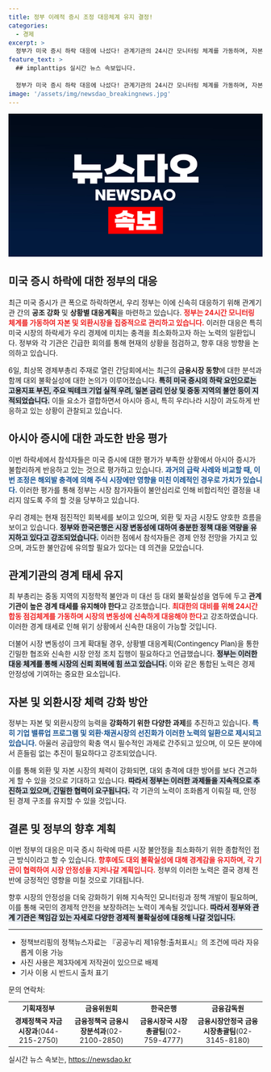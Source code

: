 ```yaml
---
title: 정부 이례적 증시 조정 대응체계 유지 결정!
categories:
  - 경제
excerpt: >
  정부가 미국 증시 하락 대응에 나섰다! 관계기관의 24시간 모니터링 체계를 가동하며, 자본·외환시장 강화와 함께 과거와는 다른 이례적 시장 조정을 예고했다. 시장 참가자들은 신중한 대처가 필요하다고 경고!
feature_text: >
  ## implanttips 실시간 뉴스 속보입니다.

  정부가 미국 증시 하락 대응에 나섰다! 관계기관의 24시간 모니터링 체계를 가동하며, 자본·외환시장 강화와 함께 과거와는 다른 이례적 시장 조정을 예고했다. 시장 참가자들은 신중한 대처가 필요하다고 경고!
image: '/assets/img/newsdao_breakingnews.jpg'
---
```


<p><img src="/assets/img/newsdao_breakingnews.jpg" alt="implanttips 속보" /></p>

<h2 data-ke-size="size26">미국 증시 하락에 대한 정부의 대응</h2>

<p data-ke-size="size16">최근 미국 증시가 큰 폭으로 하락하면서, 우리 정부는 이에 신속히 대응하기 위해 관계기관 간의 <b>공조 강화</b> 및 <b>상황별 대응계획</b>을 마련하고 있습니다. <b><span style="color: #ee2323;">정부는 24시간 모니터링 체계를 가동하여 자본 및 외환시장을 집중적으로 관리하고 있습니다.</span></b> 이러한 대응은 특히 미국 시장의 하락세가 우리 경제에 미치는 충격을 최소화하고자 하는 노력의 일환입니다. 정부와 각 기관은 긴급한 회의를 통해 현재의 상황을 점검하고, 향후 대응 방향을 논의하고 있습니다.</p>

<p data-ke-size="size16">6일, 최상목 경제부총리 주재로 열린 간담회에서는 최근의 <b>금융시장 동향</b>에 대한 분석과 함께 대외 불확실성에 대한 논의가 이루어졌습니다. <b><span style="background-color: #21538527;">특히 미국 증시의 하락 요인으로는 고용지표 부진, 주요 빅테크 기업 실적 우려, 일본 금리 인상 및 중동 지역의 불안 등이 지적되었습니다.</span></b> 이들 요소가 결합하면서 아시아 증시, 특히 우리나라 시장이 과도하게 반응하고 있는 상황이 관찰되고 있습니다.</p>

<h2 data-ke-size="size26">아시아 증시에 대한 과도한 반응 평가</h2>

<p data-ke-size="size16">이번 하락세에서 참석자들은 미국 증시에 대한 평가가 부족한 상황에서 아시아 증시가 불합리하게 반응하고 있는 것으로 평가하고 있습니다. <b><span style="color: #1a5490;">과거의 급락 사례와 비교할 때, 이번 조정은 해외발 충격에 의해 주식 시장에만 영향을 미친 이례적인 경우로 가치가 있습니다.</span></b> 이러한 평가를 통해 정부는 시장 참가자들이 불안심리로 인해 비합리적인 결정을 내리지 않도록 주의 할 것을 당부하고 있습니다.</p>

<p data-ke-size="size16">우리 경제는 현재 점진적인 회복세를 보이고 있으며, 외환 및 자금 시장도 양호한 흐름을 보이고 있습니다. <b><span style="background-color: #21538527;">정부와 한국은행은 시장 변동성에 대하여 충분한 정책 대응 역량을 유지하고 있다고 강조되었습니다.</span></b> 이러한 점에서 참석자들은 경제 안정 전망을 가지고 있으며, 과도한 불안감에 유의할 필요가 있다는 데 의견을 모았습니다.</p>

<h2 data-ke-size="size26">관계기관의 경계 태세 유지</h2>

<p data-ke-size="size16">최 부총리는 중동 지역의 지정학적 불안과 미 대선 등 대외 불확실성을 염두에 두고 <b>관계기관이 높은 경계 태세를 유지해야 한다</b>고 강조했습니다. <b><span style="color: #ee2323;">최대한의 대비를 위해 24시간 합동 점검체계를 가동하며 시장의 변동성에 신속하게 대응해야 한다</span></b>고 강조하였습니다. 이러한 경계 태세로 인해 위기 상황에서 신속한 대응이 가능할 것입니다.</p>

<p data-ke-size="size16">더불어 시장 변동성이 크게 확대될 경우, 상황별 대응계획(Contingency Plan)을 통한 긴밀한 협조와 신속한 시장 안정 조치 집행이 필요하다고 언급했습니다. <b><span style="background-color: #21538527;">정부는 이러한 대응 체계를 통해 시장의 신뢰 회복에 힘 쓰고 있습니다.</span></b> 이와 같은 통합된 노력은 경제 안정성에 기여하는 중요한 요소입니다.</p>

<h2 data-ke-size="size26">자본 및 외환시장 체력 강화 방안</h2>

<p data-ke-size="size16">정부는 자본 및 외환시장의 능력을 <b>강화하기 위한 다양한 과제</b>를 추진하고 있습니다. <b><span style="color: #1a5490;">특히 기업 밸류업 프로그램 및 외환·채권시장의 선진화가 이러한 노력의 일환으로 제시되고 있습니다.</span></b> 아울러 공급망의 확충 역시 필수적인 과제로 간주되고 있으며, 이 모든 분야에서 흔들림 없는 추진이 필요하다고 강조되었습니다.</p>

<p data-ke-size="size16">이를 통해 외환 및 자본 시장의 체력이 강화되면, 대외 충격에 대한 방어를 보다 견고하게 할 수 있을 것으로 기대하고 있습니다. <b><span style="background-color: #21538527;">따라서 정부는 이러한 과제들을 지속적으로 추진하고 있으며, 긴밀한 협력이 요구됩니다.</span></b> 각 기관의 노력이 조화롭게 이뤄질 때, 안정된 경제 구조를 유지할 수 있을 것입니다.</p>

<h2 data-ke-size="size26">결론 및 정부의 향후 계획</h2>

<p data-ke-size="size16">이번 정부의 대응은 미국 증시 하락에 따른 시장 불안정을 최소화하기 위한 종합적인 접근 방식이라고 할 수 있습니다. <b><span style="color: #ee2323;">향후에도 대외 불확실성에 대해 경계감을 유지하며, 각 기관이 협력하여 시장 안정성을 지켜나갈 계획입니다.</span></b> 정부의 이러한 노력은 결국 경제 전반에 긍정적인 영향을 미칠 것으로 기대됩니다.</p>

<p data-ke-size="size16">향후 시장의 안정성을 더욱 강화하기 위해 지속적인 모니터링과 정책 개발이 필요하며, 이를 통해 국민의 경제적 안전을 보장하려는 노력이 계속될 것입니다. <b><span style="background-color: #21538527;">따라서 정부와 관계 기관은 책임감 있는 자세로 다양한 경제적 불확실성에 대응해 나갈 것입니다.</span></b></p>

<hr>

<ul>
    <li>정책브리핑의 정책뉴스자료는 『공공누리 제1유형:출처표시』의 조건에 따라 자유롭게 이용 가능</li>
    <li>사진 사용은 제3자에게 저작권이 있으므로 배제</li>
    <li>기사 이용 시 반드시 출처 표기</li>
</ul>

<p data-ke-size="size16">문의 연락처:</p>

<table>
    <tr>
        <td style="text-align: center; height: 17px;"><b>기획재정부</b></td>
        <td style="text-align: center; height: 17px;"><b>금융위원회</b></td>
        <td style="text-align: center; height: 17px;"><b>한국은행</b></td>
        <td style="text-align: center; height: 17px;"><b>금융감독원</b></td>
    </tr>
    <tr>
        <td style="text-align: center; height: 17px;"><b>경제정책국 자금시장과</b>(044-215-2750)</td>
        <td style="text-align: center; height: 17px;"><b>금융정책국 금융시장분석과</b>(02-2100-2850)</td>
        <td style="text-align: center; height: 17px;"><b>금융시장국 시장총괄팀</b>(02-759-4777)</td>
        <td style="text-align: center; height: 17px;"><b>금융시장안정국 금융시장총괄팀</b>(02-3145-8180)</td>
    </tr>
</table>
실시간 뉴스 속보는, <a href="https://newsdao.kr" rel="dofollow">https://newsdao.kr</a>


